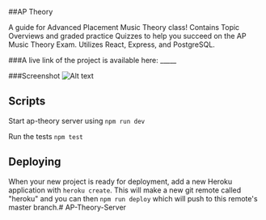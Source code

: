 ##AP Theory

A guide for Advanced Placement Music Theory class! Contains Topic Overviews and graded practice Quizzes to help you succeed on the AP Music Theory Exam. Utilizes React, Express, and PostgreSQL.

###A live link of the project is available here: _____

###Screenshot
![Alt text](./Topic/TopicAttachments/ap-theory-screenshot.png?raw=true "AP Theory Homepage")


## Scripts

Start ap-theory server using `npm run dev`

Run the tests `npm test`


## Deploying

When your new project is ready for deployment, add a new Heroku application with `heroku create`. This will make a new git remote called "heroku" and you can then `npm run deploy` which will push to this remote's master branch.# AP-Theory-Server
